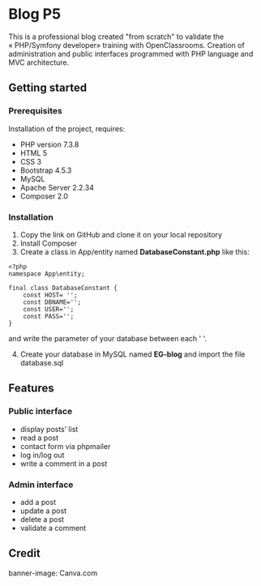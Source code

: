 # Blog P5

This is a professional blog created "from scratch" to validate the « PHP/Symfony developer» training with OpenClassrooms. Creation of administration and public interfaces programmed with PHP language and MVC architecture. 

## Getting started
### Prerequisites

Installation of the project, requires:

  * PHP version 7.3.8
  * HTML 5
  * CSS 3
  * Bootstrap 4.5.3
  * MySQL
  * Apache Server 2.2.34
  * Composer 2.0

### Installation
 1. Copy the link on GitHub and clone it on your local repository
 2. Install Composer
 3. Create a class in App/entity named __DatabaseConstant.php__ like this:

```
<?php 
namespace App\entity;

final class DatabaseConstant {
    const HOST= '';
    const DBNAME='';
    const USER='';
    const PASS='';
}
```
and write the parameter of your database between each ' '. 

4. Create your database in MySQL named __EG-blog__ and import the file database.sql

## Features
### Public interface
  * display posts’ list
  * read a post
  * contact form via phpmailer
  * log in/log out
  * write a comment in a post

### Admin interface
  * add a post
  * update a post
  * delete a post
  * validate a comment

## Credit
banner-image: Canva.com
